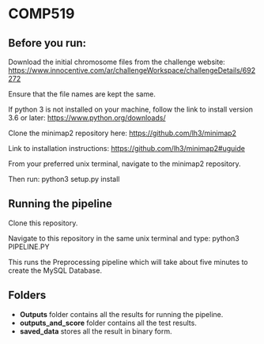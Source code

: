 # COMP519

## Before you run:
Download the initial chromosome files from the challenge website: https://www.innocentive.com/ar/challengeWorkspace/challengeDetails/692272

Ensure that the file names are kept the same.  

If python 3 is not installed on your machine, follow the link to install version 3.6 or later: https://www.python.org/downloads/

Clone the minimap2 repository here: https://github.com/lh3/minimap2

Link to installation instructions: https://github.com/lh3/minimap2#uguide 

From your preferred unix terminal, navigate to the minimap2 repository.

Then run: python3 setup.py install

## Running the pipeline
Clone this repository.

Navigate to this repository in the same unix terminal and type: python3 PIPELINE.PY

This runs the Preprocessing pipeline which will take about five minutes to create the MySQL Database.

## Folders
* __Outputs__ folder contains all the results for running the pipeline.
* __outputs_and_score__ folder contains all the test results.
* __saved_data__ stores all the result in binary form.

